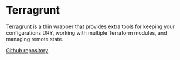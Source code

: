 # Terragrunt

[Terragrunt](https://terragrunt.gruntwork.io/) is a thin wrapper that provides extra tools for keeping your configurations DRY, working with multiple Terraform modules, and managing remote state.

[Github repository](https://github.com/gruntwork-io/terragrunt)
